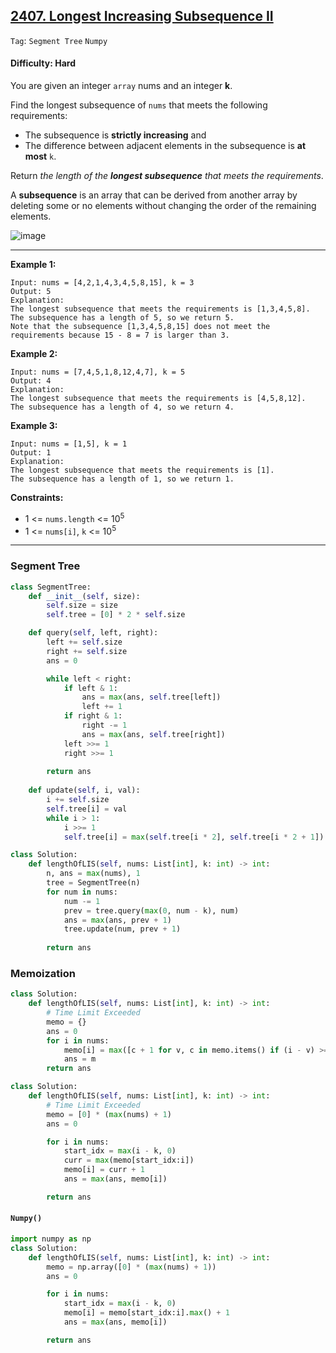 ## [2407. Longest Increasing Subsequence II](https://leetcode.com/problems/longest-increasing-subsequence-ii/)

```Tag```: ```Segment Tree``` ```Numpy```

#### Difficulty: Hard

You are given an integer ```array``` nums and an integer __k__.

Find the longest subsequence of ```nums``` that meets the following requirements:

- The subsequence is __strictly increasing__ and
- The difference between adjacent elements in the subsequence is __at most__ ```k```.

Return _the length of the __longest subsequence__ that meets the requirements_.

A __subsequence__ is an array that can be derived from another array by deleting some or no elements without changing the order of the remaining elements.

![image](https://github.com/quananhle/Python/assets/35042430/fedf17b5-0442-49e8-baaa-5d28fb3626e2)

---

__Example 1:__
```
Input: nums = [4,2,1,4,3,4,5,8,15], k = 3
Output: 5
Explanation:
The longest subsequence that meets the requirements is [1,3,4,5,8].
The subsequence has a length of 5, so we return 5.
Note that the subsequence [1,3,4,5,8,15] does not meet the requirements because 15 - 8 = 7 is larger than 3.
```

__Example 2:__
```
Input: nums = [7,4,5,1,8,12,4,7], k = 5
Output: 4
Explanation:
The longest subsequence that meets the requirements is [4,5,8,12].
The subsequence has a length of 4, so we return 4.
```

__Example 3:__
```
Input: nums = [1,5], k = 1
Output: 1
Explanation:
The longest subsequence that meets the requirements is [1].
The subsequence has a length of 1, so we return 1.
```

__Constraints:__

- 1 <= ```nums.length``` <= 10<sup>5</sup>
- 1 <= ```nums[i]```, ```k``` <= 10<sup>5</sup>

---

### Segment Tree

```Python
class SegmentTree:
    def __init__(self, size):
        self.size = size
        self.tree = [0] * 2 * self.size

    def query(self, left, right):
        left += self.size
        right += self.size
        ans = 0

        while left < right:
            if left & 1:
                ans = max(ans, self.tree[left])
                left += 1
            if right & 1:
                right -= 1
                ans = max(ans, self.tree[right])
            left >>= 1
            right >>= 1
        
        return ans
    
    def update(self, i, val):
        i += self.size
        self.tree[i] = val
        while i > 1:
            i >>= 1
            self.tree[i] = max(self.tree[i * 2], self.tree[i * 2 + 1])

class Solution:
    def lengthOfLIS(self, nums: List[int], k: int) -> int:
        n, ans = max(nums), 1
        tree = SegmentTree(n)
        for num in nums:
            num -= 1
            prev = tree.query(max(0, num - k), num)
            ans = max(ans, prev + 1)
            tree.update(num, prev + 1)
        
        return ans
```

### Memoization

```Python
class Solution:
    def lengthOfLIS(self, nums: List[int], k: int) -> int:
        # Time Limit Exceeded
        memo = {}
        ans = 0
        for i in nums:
            memo[i] = max([c + 1 for v, c in memo.items() if (i - v) >= 0 and (i - v) <= k], default=1)
            ans = m
        return ans
```

```Python
class Solution:
    def lengthOfLIS(self, nums: List[int], k: int) -> int:
        # Time Limit Exceeded
        memo = [0] * (max(nums) + 1)
        ans = 0

        for i in nums:
            start_idx = max(i - k, 0)
            curr = max(memo[start_idx:i])
            memo[i] = curr + 1
            ans = max(ans, memo[i])

        return ans
```

#### ```Numpy()```

```Python
import numpy as np
class Solution:
    def lengthOfLIS(self, nums: List[int], k: int) -> int:
        memo = np.array([0] * (max(nums) + 1))
        ans = 0

        for i in nums:
            start_idx = max(i - k, 0)
            memo[i] = memo[start_idx:i].max() + 1
            ans = max(ans, memo[i])

        return ans
```
